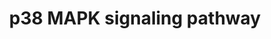 ---
annotations:
- id: PW:0000198
  parent: signaling pathway
  type: Pathway Ontology
  value: p38 MAPK signaling pathway
authors:
- MaintBot
- Khanspers
- AlexanderPico
- Ddigles
- Mkutmon
- Eweitz
- Egonw
description: p38 MAPKs are members of the MAPK family that are activated by a variety
  of environmental stresses and inflammatory cytokines. Stress signals are delivered
  to this cascade by members of small GTPases of the Rho family (Rac, Rho, Cdc42).
  As with other MAPK cascades, the membrane-proximal component is a MAPKKK, typically
  a MEKK or a mixed lineage kinase (MLK). The MAPKKK phosphorylates and activated
  MKK3/5, the p38 MAPK kinase. MKK3/6 can also be activated directly by ASK1, which
  is stimulated by apoptotic stimuli. P38 MAK is involved in regulation of Hsp27 and
  MAPKAP-2 and several transcription factors including ATF2, STAT1, THE Max/Myc complex,
  MEF-2, ELK-1 and indirectly CREB via activation of MSK1.
last-edited: 2021-05-14
organisms:
- Canis familiaris
redirect_from:
- /index.php/Pathway:WP1154
- /instance/WP1154
- /instance/WP1154_r122865
revision: r122865
schema-jsonld:
- '@context': https://schema.org/
  '@id': https://wikipathways.github.io/pathways/WP1154.html
  '@type': Dataset
  creator:
    '@type': Organization
    name: WikiPathways
  description: p38 MAPKs are members of the MAPK family that are activated by a variety
    of environmental stresses and inflammatory cytokines. Stress signals are delivered
    to this cascade by members of small GTPases of the Rho family (Rac, Rho, Cdc42).
    As with other MAPK cascades, the membrane-proximal component is a MAPKKK, typically
    a MEKK or a mixed lineage kinase (MLK). The MAPKKK phosphorylates and activated
    MKK3/5, the p38 MAPK kinase. MKK3/6 can also be activated directly by ASK1, which
    is stimulated by apoptotic stimuli. P38 MAK is involved in regulation of Hsp27
    and MAPKAP-2 and several transcription factors including ATF2, STAT1, THE Max/Myc
    complex, MEF-2, ELK-1 and indirectly CREB via activation of MSK1.
  keywords:
  - ATF2
  - CDC42
  - CREB1
  - DAXX
  - DDIT3
  - ELK1
  - GRB2
  - HMGN1
  - HRAS
  - HSPB1
  - MAP2K4
  - MAP2K6
  - MAP3K1
  - MAP3K5
  - MAP3K7
  - MAP3K9
  - MAPK14
  - MAPKAPK2
  - MAPKAPK5
  - MAX
  - MEF2D
  - MKNK1
  - MYC
  - PLA2G4A
  - RAC1
  - RASGRF1
  - RIPK1
  - RPS6KA5
  - SHC1
  - STAT1
  - TGFB2
  - TGFBR1
  - TRADD
  - TRAF2
  license: CC0
  name: p38 MAPK signaling pathway
seo: CreativeWork
title: p38 MAPK signaling pathway
wpid: WP1154
---